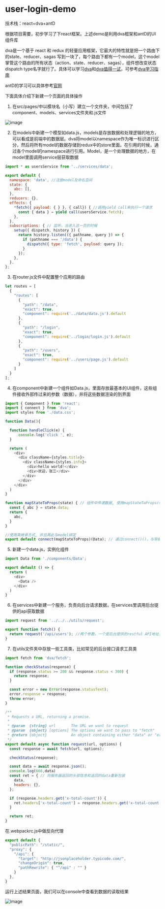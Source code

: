 # user-login-demo

技术栈：react+dva+antD

根据项目需要，初步学习了下react框架。上述demo是利用dva框架和antD的UI组件库

dva是一个基于 react 和 redux 的轻量应用框架，它最大的特性就是把一个路由下的state、reducer、sagas 写到一块了，每个路由下都有一个model，这个model掌管这个路由的所有状态（action、state、reducer、sagas），组件想改变状态dispatch type名字就行了。具体可以学习[dva](https://github.com/dvajs/dva/blob/master/README_zh-CN.md)和[dva值得一试](https://segmentfault.com/a/1190000011523348)，可参考[dva学习指南](https://www.jianshu.com/p/16b8c6abcc0f)

antD的学习可以具体参考[官网](https://ant.design/index-cn)

下面具体介绍下新建一个页面的具体操作

1. 在src/pages/中以模块名（小写）建立一个文件夹，中间包括了component、models、services文件夹和.js文件

![image](https://user-images.githubusercontent.com/26807227/42788910-e7bc699e-8994-11e8-90ab-63e567cc7143.png)
  
2. 在models中新建一个模型如data.js，models是存放数据和处理逻辑的地方，可以看成是前端中的数据层。dva将model以namespace作为唯一标识进行区分，然后将所有model的数据存储到redux中的store里面。在引用的时候，通过各个model的namespace进行引用。Model，是一个处理数据的地方，在model里面调用service层获取数据

```js
import * as usersService from '../services/data';

export default {
  namespace: 'data', //注册model及命名空间
  state: {
    abc: [],
  },
  reducers: {},
  effects: {
    *fetch({ payload: { } }, { call}) { //调用yield call来执行一个请求
      const { data } = yield call(usersService.fetch);
    },
  },
  subscriptions: { // 监听，当进入这一页的时候
    setup({ dispatch, history }) {
      return history.listen(({ pathname, query }) => {
        if (pathname === '/data') {
          dispatch({ type: 'fetch', payload: query });
        }
      });
    },
  },
};
```
3. 在router.js文件中配置整个应用的路由

```js
let routes = [
  {
    "routes": [
      {
        "path": "/data",
        "exact": true,
        "component": require('../data/data.js').default
      },
      {
        "path": "/login",
        "exact": true,
        "component": require('../login/login.js').default
      },
      {
        "path": "/users",
        "exact": true,
        "component": require('../users/page.js').default
      }
    ]
  }
];
```

4. 在component中新建一个组件如Data.js，里面存放最基本的UI组件，这些组件接收外部传过来的参数（数据），并将这些数据渲染的到界面

```js
import { Component } from 'react';
import { connect } from 'dva';
import styles from './data.css';

function Data(){

  function handleClick(e) {
      console.log('click ', e);
  }

  return (
    <div>
      <div className={styles.title}>
        <div className={styles.info}>
          <div>hello world!</div>
          <div>欢迎，张三</div>
        </div>
      </div>
    </div>
  )
}

function mapStateToProps(state) { // 组件中传递数据, 使用mapStateToProps(state)函数, 这里的data是一个命名空间
  const { abc } = state.data;
  return {
    abc,
  }
}

//使用类继承方式, 并且再此与model绑定
export default connect(mapStateToProps)(Data); // 通过connect()()，与导航栏拼和，导出交给路由页 
  ```
  
5. 新建一个data.js，实例化组件

```js
import Data from './components/Data';

export default () => {
  return (
    <div>
      <Data />
    </div>
  )
}
```

6. 在services中新建一个服务，负责向后台请求数据，在services里调用后台提供的api获取数据

```js
import request from '../../../utils/request';

export function fetch() { 
  return request('/api/users'); //两个参数，一个是后台提供的restful API地址，一个是参数
}

```

7. 在utils文件夹中存放一些工具类，比如常见的后台接口请求工具类

```js
import fetch from 'dva/fetch';

function checkStatus(response) {
  if (response.status >= 200 && response.status < 300) {
    return response;
  }

  const error = new Error(response.statusText);
  error.response = response;
  throw error;
}

/**
 * Requests a URL, returning a promise.
 *
 * @param  {string} url       The URL we want to request
 * @param  {object} [options] The options we want to pass to "fetch"
 * @return {object}           An object containing either "data" or "err"
 */
export default async function request(url, options) {
  const response = await fetch(url, options);

  checkStatus(response);

  const data = await response.json();
  console.log(666,data)
  const ret = { // 将服务器返回的头部信息和返回的data重新包装
    data,
    headers: {},
  };

  if (response.headers.get('x-total-count')) {
    ret.headers['x-total-count'] = response.headers.get('x-total-count'); // 服务器头信息
  }

  return ret;
}
```

在.webpackrc.js中做反向代理

```js
export default { 
  "publicPath": "/static/",
  "proxy": { 
    "/api": {
      "target": "http://jsonplaceholder.typicode.com/",
      "changeOrigin": true,
      "pathRewrite": { "^/api" : "" }
    }
  },
}
```

运行上述结果页面，我们可以在console中查看到数据的读取结果

![image](https://user-images.githubusercontent.com/26807227/42854536-df1dc17c-8a6e-11e8-9a8a-95dfdeb5f8d0.png)

